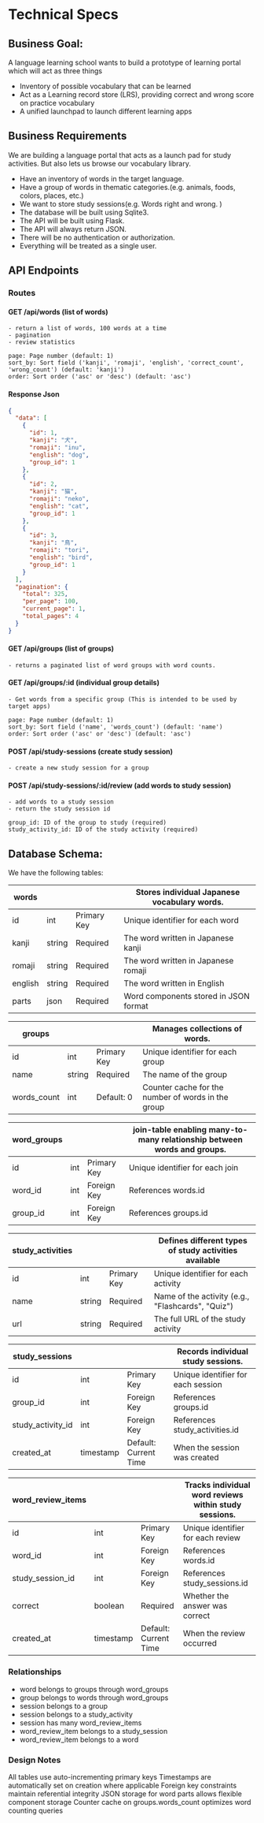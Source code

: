 # Technical Specs


## Business Goal: 

A language learning school wants to build a prototype of learning portal which will act as three things
- Inventory of possible vocabulary that can be learned
- Act as a  Learning record store (LRS), providing correct and wrong score on practice vocabulary
- A unified launchpad to launch different learning apps


## Business Requirements

We are building a language portal that acts as a launch pad for study activities.
But also lets us browse our vocabulary library.
- Have an inventory of words in the target language. 
- Have a group of words in thematic categories.(e.g. animals, foods, colors, places, etc.)
- We want to store study sessions(e.g. Words right and wrong. )
- The database will be built using Sqlite3.
- The API will be built using Flask.
- The API will always return JSON.
- There will be no authentication or authorization.
- Everything will be treated as a single user.

## API Endpoints

### Routes

#### GET /api/words (list of words)
    - return a list of words, 100 words at a time
    - pagination 
    - review statistics 

    page: Page number (default: 1)
    sort_by: Sort field ('kanji', 'romaji', 'english', 'correct_count', 'wrong_count') (default: 'kanji')
    order: Sort order ('asc' or 'desc') (default: 'asc')


#### Response Json
```json
{
  "data": [
    {
      "id": 1,
      "kanji": "犬",
      "romaji": "inu",
      "english": "dog",
      "group_id": 1
    },
    {
      "id": 2,
      "kanji": "猫", 
      "romaji": "neko",
      "english": "cat",
      "group_id": 1
    },
    {
      "id": 3,
      "kanji": "鳥",
      "romaji": "tori", 
      "english": "bird",
      "group_id": 1
    }
  ],
  "pagination": {
    "total": 325,
    "per_page": 100,
    "current_page": 1,
    "total_pages": 4
  }
}
```


#### GET /api/groups (list of groups)
    - returns a paginated list of word groups with word counts. 
    
#### GET /api/groups/:id (individual group details)
    - Get words from a specific group (This is intended to be used by target apps)

    page: Page number (default: 1)
    sort_by: Sort field ('name', 'words_count') (default: 'name')
    order: Sort order ('asc' or 'desc') (default: 'asc')

#### POST /api/study-sessions (create study session)
    - create a new study session for a group

#### POST /api/study-sessions/:id/review (add words to study session)
    - add words to a study session
    - return the study session id

    group_id: ID of the group to study (required)
    study_activity_id: ID of the study activity (required)



## Database Schema:

We have the following tables:

| words |||Stores individual Japanese vocabulary words.|
|--------|------|-------|-------|
| id | int | Primary Key | Unique identifier for each word |
| kanji | string | Required |The word written in Japanese kanji |
| romaji | string | Required |The word written in Japanese romaji |
| english | string | Required |The word written in English |
| parts | json | Required | Word components stored in JSON format |


| groups |||Manages collections of words.|
|--------|------|-------|-------|
| id | int | Primary Key | Unique identifier for each group |
| name | string | Required | The name of the group |
| words_count | int | Default: 0 | Counter cache for the number of words in the group|      


| word_groups |||join-table enabling many-to-many relationship between words and groups.|
|--------|------|-------|-------|
| id | int | Primary Key | Unique identifier for each join |
| word_id | int | Foreign Key | References words.id |
| group_id | int | Foreign Key | References groups.id |


| study_activities |||Defines different types of study activities available|
|--------|------|-------|-------|
| id | int | Primary Key | Unique identifier for each activity |
| name | string | Required | Name of the activity (e.g., "Flashcards", "Quiz") |
| url | string | Required | The full URL of the study activity |


| study_sessions |||Records individual study sessions.|
|--------|------|-------|-------|
| id | int | Primary Key | Unique identifier for each session |
| group_id | int | Foreign Key | References groups.id |
| study_activity_id | int | Foreign Key | References study_activities.id |
| created_at | timestamp | Default: Current Time | When the session was created |


| word_review_items |||Tracks individual word reviews within study sessions.|
|--------|------|-------|-------|
| id | int | Primary Key | Unique identifier for each review |
| word_id | int | Foreign Key | References words.id|
| study_session_id | int | Foreign Key | References study_sessions.id |
| correct | boolean | Required | Whether the answer was correct |
| created_at | timestamp | Default: Current Time | When the review occurred |


### Relationships
- word belongs to groups through  word_groups
- group belongs to words through word_groups
- session belongs to a group
- session belongs to a study_activity
- session has many word_review_items
- word_review_item belongs to a study_session
- word_review_item belongs to a word

### Design Notes
All tables use auto-incrementing primary keys
Timestamps are automatically set on creation where applicable
Foreign key constraints maintain referential integrity
JSON storage for word parts allows flexible component storage
Counter cache on groups.words_count optimizes word counting queries















